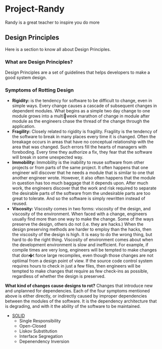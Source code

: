# Project-Randy
Randy is a great teacher to inspire you do more

## Design Principles 
Here is a section to know all about Design Principles.

### What are Design Principles?
Design Principles are a set of guidelines that helps developers to make a good system design.

### Symptoms of Rotting Design
 - **Rigidity:** is the tendency for software to be difficult to change, even in simple ways. Every change causes a cascade of subsequent changes in dependent 
modules. What begins as a simple two day change to one module grows into a multiweek marathon of change in module after module as the engineers chase the thread of 
the change through the application.
 - **Fragility:** Closely related to rigidity is fragility. Fragility is the tendency of the software to break in many places every time it is changed. 
 Often the breakage occurs in areas that have no conceptual relationship with the area that was changed. Such errors fill the hearts of managers with foreboding. 
 Every time they authorize a fix, they fear that the software will break in some unexpected way.
  - **Immobility:** Immobility is the inability to reuse software from other projects or from parts of the same project. It often happens that one engineer will discover that he 
needs a module that is similar to one that another engineer wrote. However, it also often happens that the module in question has too much baggage that it depends upon. 
After much work, the engineers discover that the work and risk required to separate the desirable parts of the software from the undesirable parts are too great to tolerate. 
And so the software is simply rewritten instead of reused.
 - **Viscosity:** Viscosity comes in two forms: viscosity of the design, and viscosity of the environment. When faced with a change, engineers usually find more than one 
way to make the change. Some of the ways preserve the design, others do not (i.e. they are hacks.) When the design preserving methods are harder to employ than the 
hacks, then the viscosity of the design is high. It is easy to do the wrong thing, but hard to do the right thing.
Viscosity of environment comes about when the development environment is slow and inefficient. For example, if compile times are very long, engineers will be 
tempted to make changes that don�t force large recompiles, even though those changes are not optiimal from a design point of view. 
If the source code control system requires hours to check in just a few files, then engineers will be tempted to make changes that require as few check-ins as possible, regardless of whether the design is preserved.

**What kind of changes cause designs to rot?** Changes that introduce new and unplanned for dependencies. Each of the four symptoms mentioned above is either 
directly, or indirectly caused by improper dependencies between the modules of the software. 
It is the dependency architecture that is degrading, and with it the ability of the software to be maintained.

- [SOLID](/DesignPrinciples/README.md)
    - Single Responsibility
    - Open-Closed
    - Liskov Substitution
    - Interface Segregation
    - Depenendency Inversion